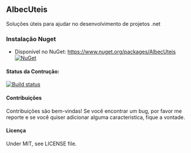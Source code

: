 ## AlbecUteis
Soluções úteis para ajudar no desenvolvimento de projetos .net

### Instalação Nuget
* Disponível no NuGet: https://www.nuget.org/packages/AlbecUteis [![NuGet](https://img.shields.io/nuget/v/AlbecUteis.svg?label=NuGet)](https://www.nuget.org/packages/AlbecUteis/)

#### Status da Contrução: 
[![Build status](https://ci.appveyor.com/api/projects/status/pm68wxtxmudjiml1?svg=true)](https://ci.appveyor.com/project/JonatasLubec/AlbecUteisn)

#### Contribuições
Contribuições são bem-vindas! Se você encontrar um bug, por favor me reporte e se você quiser adicionar alguma caracteristica, fique a vontade.

#### Licença
Under MIT, see LICENSE file.
